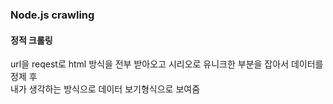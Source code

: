 ### Node.js crawling

  
#### 정적 크롤링
     
url을 reqest로 html 방식을 전부 받아오고 시리오로 유니크한 부분을 잡아서 데이터를 정제 후     
내가 생각하는 방식으로 데이터 보기형식으로 보여줌
